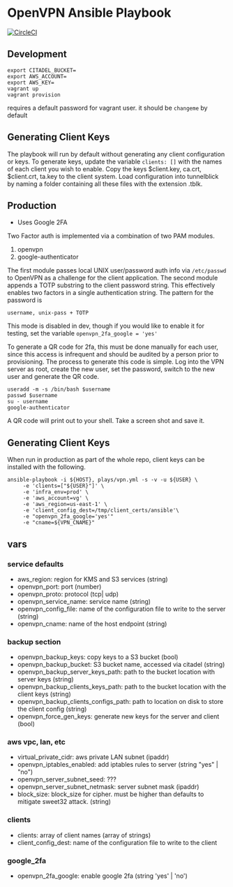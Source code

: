 # OpenVPN Ansible Playbook

[![CircleCI](https://circleci.com/gh/verygood-ops/verygood.openvpn.svg?style=svg)](https://circleci.com/gh/verygood-ops/verygood.openvpn)

## Development

```
export CITADEL_BUCKET=
export AWS_ACCOUNT=
export AWS_KEY=
vagrant up
vagrant provision
```

requires a default password for vagrant user. it should be `changeme` by default

## Generating Client Keys

The playbook will run by default without generating any client configuration or keys. To generate keys, update the variable `clients: []` with the names of each client you wish to enable. Copy the keys $client.key, ca.crt, $client.crt, ta.key to the client system. Load configuration into tunnelblick by naming a folder containing all these files with the extension .tblk.

## Production

- Uses Google 2FA

Two Factor auth is implemented via a combination of two PAM modules. 

1. openvpn
1. google-authenticator

The first module passes local UNIX user/password auth info via `/etc/passwd` to OpenVPN as a challenge for the client application. The second module appends a TOTP substring to the client password string. This effectively enables two factors in a single authentication string. The pattern for the password is

`username, unix-pass + TOTP`

This mode is disabled in dev, though if you would like to enable it for testing, set the variable `openvpn_2fa_google = 'yes'`

To generate a QR code for 2fa, this must be done manually for each user, since this access is infrequent and should be audited by a person prior to provisioning. The process to generate this code is simple. Log into the VPN server as root, create the new user, set the password, switch to the new user and generate the QR code.

```
useradd -m -s /bin/bash $username
passwd $username
su - username
google-authenticator
```

A QR code will print out to your shell. Take a screen shot and save it.

## Generating Client Keys

When run in production as part of the whole repo, client keys can be installed with the following.

```
ansible-playbook -i ${HOST}, plays/vpn.yml -s -v -u ${USER} \
     -e 'clients=["${USER}"]' \
     -e 'infra_env=prod' \
     -e 'aws_account=vg' \
     -e 'aws_region=us-east-1' \
     -e 'client_config_dest=/tmp/client_certs/ansible'\
     -e "openvpn_2fa_google='yes'"
     -e "cname=${VPN_CNAME}"
```


## vars

### service defaults
* aws_region: region for KMS and S3 services (string)
* openvpn_port: port (number)
* openvpn_proto: protocol (tcp| udp)
* openvpn_service_name: service name (string)
* openvpn_config_file: name of the configuration file to write to the server (string)
* openvpn_cname: name of the host endpoint (string)

### backup section
* openvpn_backup_keys: copy keys to a S3 bucket (bool)
* openvpn_backup_bucket: S3 bucket name, accessed via citadel (string)
* openvpn_backup_server_keys_path: path to the bucket location with server keys (string)
* openvpn_backup_clients_keys_path: path to the bucket location with the client keys (string)
* openvpn_backup_clients_configs_path: path to location on disk to store the client config (string)
* openvpn_force_gen_keys: generate new keys for the server and client (bool)

### aws vpc, lan, etc
* virtual_private_cidr: aws private LAN subnet (ipaddr)
* openvpn_iptables_enabled: add iptables rules to server (string "yes" | "no")
* openvpn_server_subnet_seed: ???
* openvpn_server_subnet_netmask: server subnet mask (ipaddr)
* block_size: block_size for cipher. must be higher than defaults to mitigate sweet32 attack. (string)

### clients
* clients: array of client names (array of strings)
* client_config_dest: name of the configuration file to write to the client

### google_2fa
* openvpn_2fa_google: enable google 2fa (string 'yes' | 'no')

